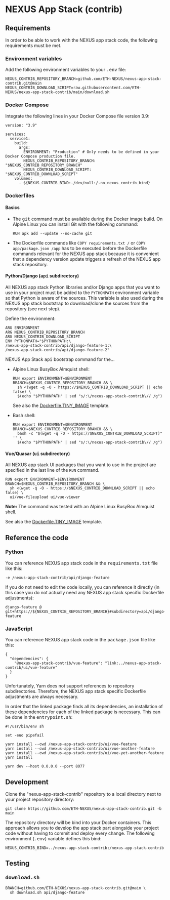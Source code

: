 # NEXUS App Stack (contrib)

## Requirements

In order to be able to work with the NEXUS app stack code, the following requirements must be met.

### Environment variables

Add the following environment variables to your <tt>.env</tt> file:

```
NEXUS_CONTRIB_REPOSITORY_BRANCH=github.com/ETH-NEXUS/nexus-app-stack-contrib.git@main
NEXUS_CONTRIB_DOWNLOAD_SCRIPT=raw.githubusercontent.com/ETH-NEXUS/nexus-app-stack-contrib/main/download.sh
```

### Docker Compose

Integrate the following lines in your Docker Compose file version 3.9:

```
version: "3.9"

services:
  service1:
    build:
      args:
        ENVIRONMENT: "Production" # Only needs to be defined in your Docker Compose production file.
        NEXUS_CONTRIB_REPOSITORY_BRANCH: "$NEXUS_CONTRIB_REPOSITORY_BRANCH"
        NEXUS_CONTRIB_DOWNLOAD_SCRIPT: "$NEXUS_CONTRIB_DOWNLOAD_SCRIPT"
    volumes:
      - ${NEXUS_CONTRIB_BIND:-/dev/null:/.no_nexus_contrib_bind}
```

### Dockerfiles

#### Basics

* The <tt>git</tt> command must be available during the Docker image build. On Alpine Linux you can install Git with the
  following command:

  ```
  RUN apk add --update --no-cache git
  ```

* The Dockerfile commands like `COPY requirements.txt /` or `COPY app/package.json /app` has to be executed before the
  Dockerfile commands relevant for the NEXUS app stack because it is convenient that a dependency version update
  triggers a refresh of the NEXUS app stack repository.

#### Python/Django (<tt>api</tt> subdirectory)

All NEXUS app stack Python libraries and/or Django apps that you want to use in your project must be added to the
`PYTHONPATH` environment variable so that Python is aware of the sources. This variable is also used during the NEXUS
app stack bootstrap to download/clone the sources from the repository (see next step).

Define the environment:

```
ARG ENVIRONMENT
ARG NEXUS_CONTRIB_REPOSITORY_BRANCH
ARG NEXUS_CONTRIB_DOWNLOAD_SCRIPT
ENV PYTHONPATH="$PYTHONPATH:\
/nexus-app-stack-contrib/api/django-feature-1:\
/nexus-app-stack-contrib/api/django-feature-2"
```

NEXUS App Stack <tt>api</tt> bootstrap command for the...

* Alpine Linux BusyBox Almquist shell:

  ```
  RUN export ENVIRONMENT=$ENVIRONMENT BRANCH=$NEXUS_CONTRIB_REPOSITORY_BRANCH && \
    sh <(wget -q -O - https://$NEXUS_CONTRIB_DOWNLOAD_SCRIPT || echo false) \
    $(echo "$PYTHONPATH" | sed "s/:\/nexus-app-stack-contrib\// /g")
  ```

  See also the [Dockerfile.TINY_IMAGE](api/TEMPLATES/Dockerfile.TINY_IMAGE) template.

* Bash shell:

  ```
  RUN export ENVIRONMENT=$ENVIRONMENT BRANCH=$NEXUS_CONTRIB_REPOSITORY_BRANCH && \
    bash -c "$(wget -q -O - https://$NEXUS_CONTRIB_DOWNLOAD_SCRIPT)" '' \
    $(echo "$PYTHONPATH" | sed "s/:\/nexus-app-stack-contrib\// /g")
  ```

#### Vue/Quasar (<tt>ui</tt> subdirectory)

All NEXUS app stack UI packages that you want to use in the project are specified in the last line of the `RUN` command.

```
RUN export ENVIRONMENT=$ENVIRONMENT BRANCH=$NEXUS_CONTRIB_REPOSITORY_BRANCH && \
  sh <(wget -q -O - https://$NEXUS_CONTRIB_DOWNLOAD_SCRIPT || echo false) \
  ui/vue-fileupload ui/vue-viewer
```

**Note:** The command was tested with an Alpine Linux BusyBox Almquist shell.

See also the [Dockerfile.TINY_IMAGE](ui/TEMPLATES/Dockerfile.TINY_IMAGE) template.

## Reference the code

### Python

You can reference NEXUS app stack code in the <tt>requirements.txt</tt> file like this:

```
-e /nexus-app-stack-contrib/api/django-feature
```

If you do not need to edit the code locally, you can reference it directly (in this case you do not actually need any
NEXUS app stack specific Dockerfile adjustments):

```
django-feature @ git+https://${NEXUS_CONTRIB_REPOSITORY_BRANCH}#subdirectory=api/django-feature
```

### JavaScript

You can reference NEXUS app stack code in the <tt>package.json</tt> file like this:

```
{
  "dependencies": {
    "@nexus-app-stack-contrib/vue-feature": "link:../nexus-app-stack-contrib/ui/vue-feature"
  }
}
```

Unfortunately, Yarn does not support references to repository subdirectories. Therefore, the NEXUS app stack specific
Dockerfile adjustments are always necessary.

In order that the linked package finds all its dependencies, an installation of these dependencies for each of the
linked package is necessary. This can be done in the <tt>entrypoint.sh</tt>:

```
#!/usr/bin/env sh

set -euo pipefail

yarn install --cwd /nexus-app-stack-contrib/ui/vue-feature
yarn install --cwd /nexus-app-stack-contrib/ui/vue-another-feature
yarn install --cwd /nexus-app-stack-contrib/ui/vue-yet-another-feature
yarn install

yarn dev --host 0.0.0.0 --port 8077
```

## Development

Clone the "nexus-app-stack-contrib" repository to a local directory next to your project repository directory:

```
git clone https://github.com/ETH-NEXUS/nexus-app-stack-contrib.git -b main
```

The repository directory will be bind into your Docker containers. This approach allows you to develop the app stack
part alongside your project code without having to commit and deploy every change. The following environment
(<tt>.env</tt>) variable defines this bind:

```
NEXUS_CONTRIB_BIND=../nexus-app-stack-contrib:/nexus-app-stack-contrib
```

## Testing

### <tt>download.sh</tt>

```
BRANCH=github.com/ETH-NEXUS/nexus-app-stack-contrib.git@main \
  sh download.sh api/django-feature
```
